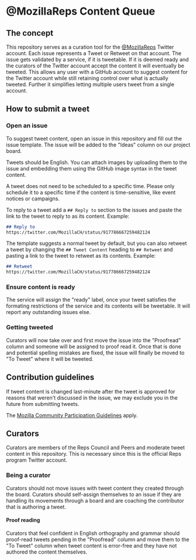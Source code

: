 # @MozillaReps Content Queue
## The concept
This repository serves as a curation tool for the [@MozillaReps](https://twitter.com/MozillaReps) Twitter account. Each issue represents a Tweet or Retweet on that account. The issue gets validated by a service, if it is tweetable. If it is deemed ready and the curators of the Twitter account accept the content it will eventually be tweeted. This allows any user with a GitHub account to suggest content for the Twitter account while still retaining control over what is actually tweeted. Further it simplifies letting multiple users tweet from a single account.

## How to submit a tweet
### Open an issue
To suggest tweet content, open an issue in this repository and fill out the issue template. The issue will be added to the "Ideas" column on our project board.

Tweets should be English. You can attach images by uploading them to the issue and embedding them using the GitHub image syntax in the tweet content.

A tweet does not need to be scheduled to a specific time. Please only schedule it to a specific time if the content is time-sensitive, like event notices or campaigns.

To reply to a tweet add a `## Reply to` section to the issues and paste the link to the tweet to reply to as its content. Example:
```md
## Reply to
https://twitter.com/MozillaCH/status/917786667259482124
```

The template suggests a normal tweet by default, but you can also retweet a tweet by changing the `## Tweet Content` heading to `## Retweet` and pasting a link to the tweet to retweet as its contents. Example:
```md
## Retweet
https://twitter.com/MozillaCH/status/917786667259482124
```

### Ensure content is ready
The service will assign the "ready" label, once your tweet satisfies the formating restrictions of the service and its contents will be tweetable. It will report any outstanding issues else.

### Getting tweeted
Curators will now take over and first move the issue into the "Proofread" column and someone will be assigned to proof read it. Once that is done and potential spelling mistakes are fixed, the issue will finally be moved to "To Tweet" where it will be tweeted.

## Contribution guidelines
If tweet content is changed last-minute after the tweet is approved for reasons that weren't discussed in the issue, we may exclude you in the future from submitting tweets.

The [Mozilla Community Participation Guidelines](https://www.mozilla.org/en-US/about/governance/policies/participation/) apply.

## Curators
Curators are members of the Reps Council and Peers and moderate tweet content in this repository. This is necessary since this is the official Reps program Twitter account.

### Being a curator
Curators should not move issues with tweet content they created through the board. Curators should self-assign themselves to an issue if they are handling its movements through a board and are coaching the contributor that is authoring a tweet.

#### Proof reading
Curators that feel confident in English orthography and grammar should proof-read tweets pending in the "Proofread" column and move them to the "To Tweet" column when tweet content is error-free and they have not authored the content themselves.
